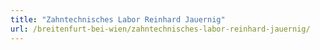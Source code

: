 ```yaml
---
title: "Zahntechnisches Labor Reinhard Jauernig"
url: /breitenfurt-bei-wien/zahntechnisches-labor-reinhard-jauernig/
---
```

